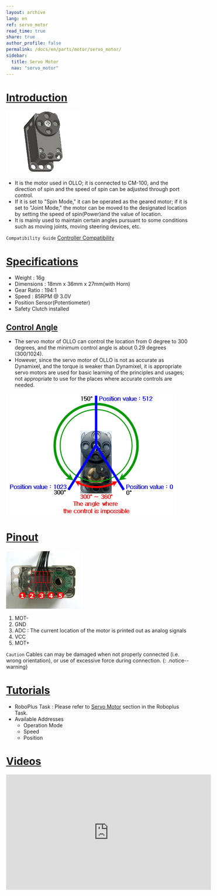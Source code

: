 ```yaml
---
layout: archive
lang: en
ref: servo_motor
read_time: true
share: true
author_profile: false
permalink: /docs/en/parts/motor/servo_motor/
sidebar:
  title: Servo Motor
  nav: "servo_motor"
---
```


# [Introduction](#introduction)

![](/assets/images/parts/motor/servo_motor_product.jpg)

- It is the motor used in OLLO; it is connected to CM-100, and the direction of spin and the speed of spin can be adjusted through port control.
- If it is set to "Spin Mode," it can be operated as the geared motor; if it is set to "Joint Mode," the motor can be moved to the designated location by setting the speed of spin(Power)and the value of location.
- It is mainly used to maintain certain angles pursuant to some conditions such as moving joints, moving steering devices, etc.

`Compatibility Guide` [Controller Compatibility]

# [Specifications](#specifications)

- Weight : 16g
- Dimensions : 18mm x 36mm x 27mm(with Horn)
- Gear Ratio : 194:1
- Speed : 85RPM @ 3.0V
- Position Sensor(Potentiometer)
- Safety Clutch installed

## [Control Angle](#control-angle)

- The servo motor of OLLO can control the location from 0 degree to 300 degrees, and the minimum control angle is about 0.29 degrees (300/1024).
- However, since the servo motor of OLLO is not as accurate as Dynamixel, and the torque is weaker than Dynamixel, it is appropriate servo motors are used for basic learning of the principles and usages; not appropriate to use for the places where accurate controls are needed.

![](/assets/images/parts/motor/servo_motor_01.png)

# [Pinout](#pinout)

![](/assets/images/parts/motor/servo_motor_pinout.png)

1. MOT-
2. GND
3. ADC : The current location of the motor is printed out as analog signals
4. VCC
5. MOT+

`Caution` Cables can may be damaged when not properly connected (i.e. wrong orientation), or use of excessive force during connection.
{: .notice--warning}

# [Tutorials](#tutorials)

- RoboPlus Task : Please refer to [Servo Motor] section in the Roboplus Task.
- Available Addresses
  - Operation Mode
  - Speed
  - Position

# [Videos](#videos)

<iframe width="560" height="315" src="https://www.youtube.com/embed/-qRy_NDd5eU" frameborder="0" allowfullscreen></iframe>

[Controller Compatibility]: /docs/en/faq/controller_compatibility/
[Servo Motor]: /docs/en/software/rplus1/task/programming_02/#servo-motor
